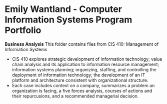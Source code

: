 # Emily Wantland - Computer Information Systems Program Portfolio

**Business Analysis**
This folder contains files from CIS 410: Management of Information Systems
* CIS 410 explores strategic development of information technology; value chain analysis and its application to information resource management; information systems planning; organizing, staffing, and controlling the deployment of information technology; the development of an IT platform and architecture consistent with organizational structure.
* Each case includes context on a company, summarizes a problem an organization is facing, a five forces analysis, courses of actions and their repurcusions, and a recommended managerial decision. 
